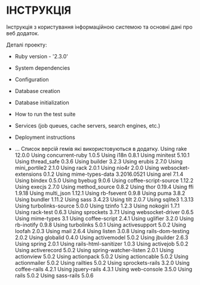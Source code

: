 # ІНСТРУКЦІЯ

Інструкція з користування інформаційною системою та основні дані про веб додаток.

Деталі проекту:

* Ruby version - '2.3.0'

* System dependencies

* Configuration

* Database creation

* Database initialization

* How to run the test suite

* Services (job queues, cache servers, search engines, etc.)

* Deployment instructions

* ...
Список версій гемів які використовуються в додатку.
Using rake 12.0.0
Using concurrent-ruby 1.0.5
Using i18n 0.8.1
Using minitest 5.10.1
Using thread_safe 0.3.6
Using builder 3.2.3
Using erubis 2.7.0
Using mini_portile2 2.1.0
Using rack 2.0.1
Using nio4r 2.0.0
Using websocket-extensions 0.1.2
Using mime-types-data 3.2016.0521
Using arel 7.1.4
Using bindex 0.5.0
Using byebug 9.0.6
Using coffee-script-source 1.12.2
Using execjs 2.7.0
Using method_source 0.8.2
Using thor 0.19.4
Using ffi 1.9.18
Using multi_json 1.12.1
Using rb-fsevent 0.9.8
Using puma 3.8.2
Using bundler 1.11.2
Using sass 3.4.23
Using tilt 2.0.7
Using sqlite3 1.3.13
Using turbolinks-source 5.0.0
Using tzinfo 1.2.3
Using nokogiri 1.7.1
Using rack-test 0.6.3
Using sprockets 3.7.1
Using websocket-driver 0.6.5
Using mime-types 3.1
Using coffee-script 2.4.1
Using uglifier 3.2.0
Using rb-inotify 0.9.8
Using turbolinks 5.0.1
Using activesupport 5.0.2
Using loofah 2.0.3
Using mail 2.6.4
Using listen 3.0.8
Using rails-dom-testing 2.0.2
Using globalid 0.4.0
Using activemodel 5.0.2
Using jbuilder 2.6.3
Using spring 2.0.1
Using rails-html-sanitizer 1.0.3
Using activejob 5.0.2
Using activerecord 5.0.2
Using spring-watcher-listen 2.0.1
Using actionview 5.0.2
Using actionpack 5.0.2
Using actioncable 5.0.2
Using actionmailer 5.0.2
Using railties 5.0.2
Using sprockets-rails 3.2.0
Using coffee-rails 4.2.1
Using jquery-rails 4.3.1
Using web-console 3.5.0
Using rails 5.0.2
Using sass-rails 5.0.6
